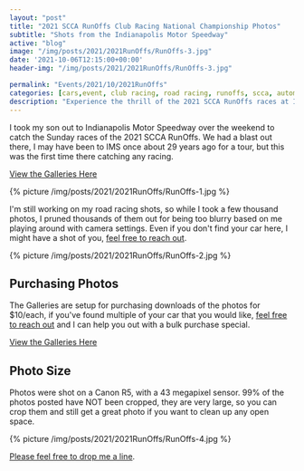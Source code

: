 ```yaml
---
layout: "post"
title: "2021 SCCA RunOffs Club Racing National Championship Photos"
subtitle: "Shots from the Indianapolis Motor Speedway"
active: "blog"
image: "/img/posts/2021/2021RunOffs/RunOffs-3.jpg"
date: '2021-10-06T12:15:00+00:00'
header-img: "/img/posts/2021/2021RunOffs/RunOffs-3.jpg"

permalink: "Events/2021/10/2021RunOffs"
categories: [cars,event, club racing, road racing, runoffs, scca, automotive]
description: "Experience the thrill of the 2021 SCCA RunOffs races at Indianapolis Motor Speedway through a father-son trip with a photo gallery access."
---
```

I took my son out to Indianapolis Motor Speedway over the weekend to catch the Sunday races of the 2021 SCCA RunOffs. We had a blast out there, I may have been to IMS once about 29 years ago for a tour, but this was the first time there catching any racing.

[View the Galleries Here](https://photos.rainbowmarks.com/2021/Cars/2021-RunOffs)

{% picture /img/posts/2021/2021RunOffs/RunOffs-1.jpg %}

I'm still working on my road racing shots, so while I took a few thousand photos, I pruned thousands of them out for being too blurry based on me playing around with camera settings. Even if you don't find your car here, I might have a shot of you, [feel free to reach out](https://cjh.am/rbmcontact/).

{% picture /img/posts/2021/2021RunOffs/RunOffs-2.jpg %}

## Purchasing Photos
The Galleries are setup for purchasing downloads of the photos for $10/each, if you've found multiple of your car that you would like, [feel free to reach out](https://cjh.am/rbmcontact/) and I can help you out with a bulk purchase special.

[View the Galleries Here](https://photos.rainbowmarks.com/2021/Cars/2021-RunOffs)

## Photo Size
Photos were shot on a Canon R5, with a 43 megapixel sensor. 99% of the photos posted have NOT been cropped, they are very large, so you can crop them and still get a great photo if you want to clean up any open space.

{% picture /img/posts/2021/2021RunOffs/RunOffs-4.jpg %}


[Please feel free to drop me a line](https://cjh.am/rbmcontact/).
